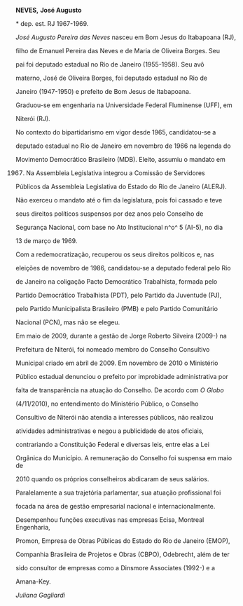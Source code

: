 **NEVES,** **José Augusto**



\* dep. est. RJ 1967-1969.



*José Augusto Pereira das Neves* nasceu em Bom Jesus do Itabapoana (RJ),

filho de Emanuel Pereira das Neves e de Maria de Oliveira Borges. Seu

pai foi deputado estadual no Rio de Janeiro (1955-1958). Seu avô

materno, José de Oliveira Borges, foi deputado estadual no Rio de

Janeiro (1947-1950) e prefeito de Bom Jesus de Itabapoana.



Graduou-se em engenharia na Universidade Federal Fluminense (UFF), em

Niterói (RJ).



No contexto do bipartidarismo em vigor desde 1965, candidatou-se a

deputado estadual no Rio de Janeiro em novembro de 1966 na legenda do

Movimento Democrático Brasileiro (MDB). Eleito, assumiu o mandato em

1967. Na Assembleia Legislativa integrou a Comissão de Servidores

Públicos da Assembleia Legislativa do Estado do Rio de Janeiro (ALERJ).

Não exerceu o mandato até o fim da legislatura, pois foi cassado e teve

seus direitos políticos suspensos por dez anos pelo Conselho de

Segurança Nacional, com base no Ato Institucional n^o^ 5 (AI-5), no dia

13 de março de 1969.



Com a redemocratização, recuperou os seus direitos políticos e, nas

eleições de novembro de 1986, candidatou-se a deputado federal pelo Rio

de Janeiro na coligação Pacto Democrático Trabalhista, formada pelo

Partido Democrático Trabalhista (PDT), pelo Partido da Juventude (PJ),

pelo Partido Municipalista Brasileiro (PMB) e pelo Partido Comunitário

Nacional (PCN), mas não se elegeu.



Em maio de 2009, durante a gestão de Jorge Roberto Silveira (2009-) na

Prefeitura de Niterói, foi nomeado membro do Conselho Consultivo

Municipal criado em abril de 2009. Em novembro de 2010 o Ministério

Público estadual denunciou o prefeito por improbidade administrativa por

falta de transparência na atuação do Conselho. De acordo com *O Globo*

(4/11/2010), no entendimento do Ministério Público, o Conselho

Consultivo de Niterói não atendia a interesses públicos, não realizou

atividades administrativas e negou a publicidade de atos oficiais,

contrariando a Constituição Federal e diversas leis, entre elas a Lei

Orgânica do Município. A remuneração do Conselho foi suspensa em maio de

2010 quando os próprios conselheiros abdicaram de seus salários.



Paralelamente a sua trajetória parlamentar, sua atuação profissional foi

focada na área de gestão empresarial nacional e internacionalmente.

Desempenhou funções executivas nas empresas Ecisa, Montreal Engenharia,

Promon, Empresa de Obras Públicas do Estado do Rio de Janeiro (EMOP),

Companhia Brasileira de Projetos e Obras (CBPO), Odebrecht, além de ter

sido consultor de empresas como a Dinsmore Associates (1992-) e a

Amana-Key.



*Juliana Gagliardi*



